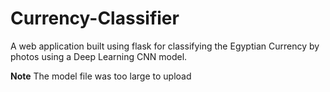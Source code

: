 # Currency-Classifier
A web application built using flask for classifying the Egyptian Currency by photos using a Deep Learning CNN model. 

**Note**
The model file was too large to upload
